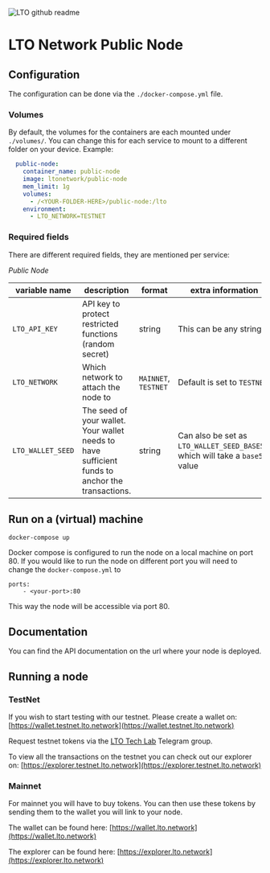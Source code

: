 ![LTO github readme](https://user-images.githubusercontent.com/100821/196711741-96cd4ba5-932a-4e95-b420-42d4d61c21fd.png)

# LTO Network Public Node

## Configuration

The configuration can be done via the `./docker-compose.yml` file.

### Volumes

By default, the volumes for the containers are each mounted under `./volumes/`. You can change this for each service to mount to a different folder on your device. Example:

```yml
  public-node:
    container_name: public-node
    image: ltonetwork/public-node
    mem_limit: 1g
    volumes:
      - /<YOUR-FOLDER-HERE>/public-node:/lto
    environment:
      - LTO_NETWORK=TESTNET
```

### Required fields

There are different required fields, they are mentioned per service:

*Public Node*

| variable name          | description                                                                                     | format                 | extra information                                                             |
| ---------------------- | ----------------------------------------------------------------------------------------------- | ---------------------- | ----------------------------------------------------------------------------- |
| `LTO_API_KEY`          | API key to protect restricted functions (random secret)                                         | string                 | This can be any string                                                        |
| `LTO_NETWORK`          | Which network to attach the node to                                                             | `MAINNET`, `TESTNET`   | Default is set to `TESTNET`                                                   |
| `LTO_WALLET_SEED`      | The seed of your wallet. Your wallet needs to have sufficient funds to anchor the transactions. | string                 | Can also be set as `LTO_WALLET_SEED_BASE58`, which will take a `base58` value |

## Run on a (virtual) machine

```
docker-compose up
```
    
Docker compose is configured to run the node on a local machine on port 80. If you would like to run the node on different
port you will need to change the `docker-compose.yml` to

```
ports:
    - <your-port>:80
```

This way the node will be accessible via port 80.

## Documentation

You can find the API documentation on the url where your node is deployed.

## Running a node

### TestNet
 
If you wish to start testing with our testnet. Please create a wallet on: [https://wallet.testnet.lto.network](https://wallet.testnet.lto.network)
 
Request testnet tokens via the [LTO Tech Lab](https://t.me/ltotech) Telegram group.
 
To view all the transactions on the testnet you can check out our explorer on: [https://explorer.testnet.lto.network](https://explorer.testnet.lto.network)
 
### Mainnet
 
For mainnet you will have to buy tokens. You can then use these tokens by sending them to the wallet you will link to your node.
 
The wallet can be found here: [https://wallet.lto.network](https://wallet.lto.network)
 
The explorer can be found here: [https://explorer.lto.network](https://explorer.lto.network)
